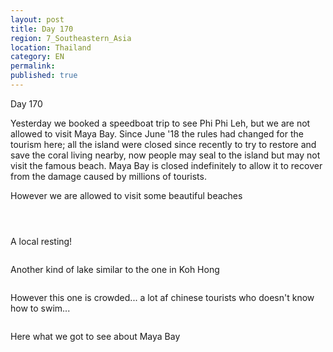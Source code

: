 ```yaml
---
layout: post
title: Day 170
region: 7_Southeastern_Asia
location: Thailand
category: EN
permalink:
published: true
---
```


Day 170

Yesterday we booked a speedboat trip to see Phi Phi Leh, but we are not allowed to visit Maya Bay. Since June '18 the rules had changed for the tourism here; all the island were closed since recently to try to restore and save the coral living nearby, now people may seal to the island but may not visit the famous beach. Maya Bay is closed indefinitely to allow it to recover from the damage caused by millions of tourists.

However we are allowed to visit some beautiful beaches

<p><a
href="https://lh3.googleusercontent.com/a-FkbIq8zCMBUYe1Kr93yiTIpnVhbG3aHmNeRweTCI7hdFD126CttiI45tPo_UHQg8q3unbVjLmpWw7IS_xVH7KoISKYmOKvRtVAWUKMVVaKqtTJDg02vu2TPQEZ6e0unZirki0kG9j-suZgv0YIQ8wKO2UTIXrNxknJuo0Ri3kq2eqJE6bUCxji7cKo-CrQoxTeJcYEeL2j_FCGFDqAlwb7qJViHOqUhVmRiTlWqqt9k62bBHfJHSJOL0o83VsWvyCDJV0StCwuW5mYB4NI8lb2SJoPyAAjeTL4LTZyXPJzHx368Tk8mTkQWoM5bqTKhcdi7eq5ElG_J7fv_DoGF-1NNEer7ddT1lWgj_aifXkJ2L5qnLE46SN7-12Io88hcrdMgOjPQamhO0zYE1DFgMrwkEqGVBbAb_QthfhuDEx_s3Q1TmDI4BnpYgI2s-Ye8CPUimBMMHiTxqj4pArKiXT89bg8f0xf7p2sLXpuILRO0nwP-sSwG4-HoQ3dQzEecz6LPbxYotUpYdQz-yXyz3pSuPNF21Nw12O64aYUY5tg9wXfsoPIBL3wepXH7a1Js_u3l-nGiC44y3JGTOa7SD7ODJO7NLKUDxP1ke-_QdHQ6Lm_Uv89qa93fiHF6Uq8gWeg5e2zB_lqj6TtyoLSIcCUMJSscNH4MAhs6yKxcuYwCGhHIExCVqebk7t16bE58AFCTix2zJsI_JGaJGE=w836-h627-no"><img 
src="https://lh3.googleusercontent.com/a-FkbIq8zCMBUYe1Kr93yiTIpnVhbG3aHmNeRweTCI7hdFD126CttiI45tPo_UHQg8q3unbVjLmpWw7IS_xVH7KoISKYmOKvRtVAWUKMVVaKqtTJDg02vu2TPQEZ6e0unZirki0kG9j-suZgv0YIQ8wKO2UTIXrNxknJuo0Ri3kq2eqJE6bUCxji7cKo-CrQoxTeJcYEeL2j_FCGFDqAlwb7qJViHOqUhVmRiTlWqqt9k62bBHfJHSJOL0o83VsWvyCDJV0StCwuW5mYB4NI8lb2SJoPyAAjeTL4LTZyXPJzHx368Tk8mTkQWoM5bqTKhcdi7eq5ElG_J7fv_DoGF-1NNEer7ddT1lWgj_aifXkJ2L5qnLE46SN7-12Io88hcrdMgOjPQamhO0zYE1DFgMrwkEqGVBbAb_QthfhuDEx_s3Q1TmDI4BnpYgI2s-Ye8CPUimBMMHiTxqj4pArKiXT89bg8f0xf7p2sLXpuILRO0nwP-sSwG4-HoQ3dQzEecz6LPbxYotUpYdQz-yXyz3pSuPNF21Nw12O64aYUY5tg9wXfsoPIBL3wepXH7a1Js_u3l-nGiC44y3JGTOa7SD7ODJO7NLKUDxP1ke-_QdHQ6Lm_Uv89qa93fiHF6Uq8gWeg5e2zB_lqj6TtyoLSIcCUMJSscNH4MAhs6yKxcuYwCGhHIExCVqebk7t16bE58AFCTix2zJsI_JGaJGE=w836-h627-no" class="oversize" alt=""></a></p>

<p><a
href="https://lh3.googleusercontent.com/7Hbt1Ohx-z2fqfTc0Yn-9Vp6oJDFyFswIssl12SGmQnH05LDkfSwVlnhWHNz4wE3B2EQe4uGH4jUCKi6zMQLY8mx1sUaIhqkwYLnuwM5olz-ySeyueml-pPRGBCoOIarC2PFg1ts4WbfJX9-VtavrKN9WLNkL2_ckO2yL5-yjxQKdlxuii95LSzRBbH67dd0KtCL4JWCuj0w39UPV2qHBIEKA251oXgc17rWDKyJ08MGE4y16Xf4uZJWgkiMCyyrbsaIAt71AAWv_lpfgEc6vvsw3fQhv0k9SvHiI9PRI49mdSlKzRUuUlXYGGsmVo1uUzTM9VKlYw1BONr1BVz1953F4fcQ0Lemc-TyCaIWU3BjfK2pK6in3bq_cC6d5kCTKiyeAGuZa69OniJ-rYLGBdjt1DgF7ePt9Ug4EQml5dbewFRTmm2QZfdKIdHkYJii_N1q3MUoccOrvhbQzRgsNLz1Q9p4shcb6geV3LXfe0nqK-GI_OOHSL-53xj7wreafUHhMe9jP0pyrmY-aai1gltuFHbnUY4cvL29eIlL2_hvCa64oKOJxw56paWArUL1fb3N-3yZjWzAKRcog8fpXFvWCUVdxsnHudw2T-gBl-VIyATQzCyLVm-3uw_U3ZEzPRn-9WRsy7MnIswTprZRJcfKMP5Krak8FDdVVv6jki4w3glIIVWPJr8he3uZUY2izTEBHOO4QSqqHftj110=w669-h502-no"><img 
src="https://lh3.googleusercontent.com/7Hbt1Ohx-z2fqfTc0Yn-9Vp6oJDFyFswIssl12SGmQnH05LDkfSwVlnhWHNz4wE3B2EQe4uGH4jUCKi6zMQLY8mx1sUaIhqkwYLnuwM5olz-ySeyueml-pPRGBCoOIarC2PFg1ts4WbfJX9-VtavrKN9WLNkL2_ckO2yL5-yjxQKdlxuii95LSzRBbH67dd0KtCL4JWCuj0w39UPV2qHBIEKA251oXgc17rWDKyJ08MGE4y16Xf4uZJWgkiMCyyrbsaIAt71AAWv_lpfgEc6vvsw3fQhv0k9SvHiI9PRI49mdSlKzRUuUlXYGGsmVo1uUzTM9VKlYw1BONr1BVz1953F4fcQ0Lemc-TyCaIWU3BjfK2pK6in3bq_cC6d5kCTKiyeAGuZa69OniJ-rYLGBdjt1DgF7ePt9Ug4EQml5dbewFRTmm2QZfdKIdHkYJii_N1q3MUoccOrvhbQzRgsNLz1Q9p4shcb6geV3LXfe0nqK-GI_OOHSL-53xj7wreafUHhMe9jP0pyrmY-aai1gltuFHbnUY4cvL29eIlL2_hvCa64oKOJxw56paWArUL1fb3N-3yZjWzAKRcog8fpXFvWCUVdxsnHudw2T-gBl-VIyATQzCyLVm-3uw_U3ZEzPRn-9WRsy7MnIswTprZRJcfKMP5Krak8FDdVVv6jki4w3glIIVWPJr8he3uZUY2izTEBHOO4QSqqHftj110=w669-h502-no" class="oversize" alt=""></a></p>

<p><a
href="https://lh3.googleusercontent.com/BbWmt4Qytw8rLxSRL0xE38R2BGQI38vgM_ot2d0TV3s45fuN3fscxKAlGG_-uc6eQTKognNnEzMUwmaE1wlXCZoc2gXU5t469bEsqIxjYCssVN-1WYsb833XDesGfds-OmFhAloncPXn2eaPBZZSs6hOdvXtmTEUHFmGhp_gQ1uBq7hy8GaRVdDEMTwSMqCNgQavn4lEtbAqj3tsN4u4osSV-QYaZ3GTyYZDVwS0Q4B0XYbxtcoAXLAP7rNsr80EFniM45b3GtbUY_yEQQcqlN-xFv1b2N6hjJfwR3MWlnVpSUCdugzpDAQACvBe9klW5m6VtVUtTtwbhT1IXnnNWpYw1sr3qD8b1aI0SjQHU_zNSkK4-cgCkJ_5s0w3CkLcOKkyMS0-7snQcU-Z3ALwH-QhWKkTAt1ZUHerjTxiS-H_hU3J7foe54W5l6kGgT6vf4A7X1zMVXHLIJ_rkW3nUJKCCCHmemuQ7VSkdKePCUda2YVvQqqOPK8ebk_2RbqNh1m33CxJ9kR1SqPzLLeSDld6hrAZer0nwYp8fA98MTrpQWpy5-e2X-BFbuj5USNGYICxiFgBZn3eXS07gCpN5W3v7fyXwUxGcu76NhYh5iVvWGsQ1jZ87BooqiApX5ttVHATITx2XiKlDimQdk4NO_o3Iui1WM42LUsfz6CLZAFn1u-SpkJ88lG3MJgP9V6DrrSwlvHx5ji7h3GBXG8=w669-h502-no"><img 
src="https://lh3.googleusercontent.com/BbWmt4Qytw8rLxSRL0xE38R2BGQI38vgM_ot2d0TV3s45fuN3fscxKAlGG_-uc6eQTKognNnEzMUwmaE1wlXCZoc2gXU5t469bEsqIxjYCssVN-1WYsb833XDesGfds-OmFhAloncPXn2eaPBZZSs6hOdvXtmTEUHFmGhp_gQ1uBq7hy8GaRVdDEMTwSMqCNgQavn4lEtbAqj3tsN4u4osSV-QYaZ3GTyYZDVwS0Q4B0XYbxtcoAXLAP7rNsr80EFniM45b3GtbUY_yEQQcqlN-xFv1b2N6hjJfwR3MWlnVpSUCdugzpDAQACvBe9klW5m6VtVUtTtwbhT1IXnnNWpYw1sr3qD8b1aI0SjQHU_zNSkK4-cgCkJ_5s0w3CkLcOKkyMS0-7snQcU-Z3ALwH-QhWKkTAt1ZUHerjTxiS-H_hU3J7foe54W5l6kGgT6vf4A7X1zMVXHLIJ_rkW3nUJKCCCHmemuQ7VSkdKePCUda2YVvQqqOPK8ebk_2RbqNh1m33CxJ9kR1SqPzLLeSDld6hrAZer0nwYp8fA98MTrpQWpy5-e2X-BFbuj5USNGYICxiFgBZn3eXS07gCpN5W3v7fyXwUxGcu76NhYh5iVvWGsQ1jZ87BooqiApX5ttVHATITx2XiKlDimQdk4NO_o3Iui1WM42LUsfz6CLZAFn1u-SpkJ88lG3MJgP9V6DrrSwlvHx5ji7h3GBXG8=w669-h502-no" class="oversize" alt=""></a></p>

A local resting!

<p><a
href="https://lh3.googleusercontent.com/wbv7y5Tvzj75_dzkpWd8XKsRqmylHO1l-Td1EzpBmwmuTeTJc9Ymhk0O2xnY7ai0n2kSsn37PlFeQooFc_zpZv_TKASsS4twE2u-ybAXfCHCnfWUoEICq8q7p4XBCT-pnS3SPgpc0uk0RrfeTeo5R9L4Bu-uIxSJkXH83gUeiSYVqkKvkQBL9kL71ma3H_JzZ0Xj2qnYikp7kdWwyStWfRkilaz53QKMsE0ScOZyuI3wOVC6-WokeHYniV2EM_lNV32nbSfVhuV8vvXlnOq45nIMFTSC3d5hE09jI_LIRuwSht1SkLXfxpymOqHvMajXnvSNwW4LalOPEgX762VuuUO2vOUVOIgYC5x6WYq0DcD1x6JNlX34Kc_Mg4-RT4EbzVs2sTeduQZhXQ4hDxa9P2VX_Mzs4ZH4rZr4CkQ7Zd5t_XqFNsDJ1K1HuzelGhxQy4Jl-Yzq37IDcxbavNnD_ioh38gZJdw7r606oTkuxEGNAHybX7vuBaD8cANUihI0PRoZH6CyFfp-nn5zDA4ns43GtuUYdEp2oOEzaefpKkUXTeRG1weBsJPESQgUD4c2BmoyOZeMI97P08eNyvnGNod8m7Q7bRgMt0G13mmcBouInpRhKIyFnfSuDBalwSzYnS7aUgkXDhRbHY8Kgqc8qEP3Fq2cHsGyuvY4WDpzKA3afrxgjhSfDTl9tfasqxIWIAmfYkzEmIASiPKmuZg=w836-h627-no"><img 
src="https://lh3.googleusercontent.com/wbv7y5Tvzj75_dzkpWd8XKsRqmylHO1l-Td1EzpBmwmuTeTJc9Ymhk0O2xnY7ai0n2kSsn37PlFeQooFc_zpZv_TKASsS4twE2u-ybAXfCHCnfWUoEICq8q7p4XBCT-pnS3SPgpc0uk0RrfeTeo5R9L4Bu-uIxSJkXH83gUeiSYVqkKvkQBL9kL71ma3H_JzZ0Xj2qnYikp7kdWwyStWfRkilaz53QKMsE0ScOZyuI3wOVC6-WokeHYniV2EM_lNV32nbSfVhuV8vvXlnOq45nIMFTSC3d5hE09jI_LIRuwSht1SkLXfxpymOqHvMajXnvSNwW4LalOPEgX762VuuUO2vOUVOIgYC5x6WYq0DcD1x6JNlX34Kc_Mg4-RT4EbzVs2sTeduQZhXQ4hDxa9P2VX_Mzs4ZH4rZr4CkQ7Zd5t_XqFNsDJ1K1HuzelGhxQy4Jl-Yzq37IDcxbavNnD_ioh38gZJdw7r606oTkuxEGNAHybX7vuBaD8cANUihI0PRoZH6CyFfp-nn5zDA4ns43GtuUYdEp2oOEzaefpKkUXTeRG1weBsJPESQgUD4c2BmoyOZeMI97P08eNyvnGNod8m7Q7bRgMt0G13mmcBouInpRhKIyFnfSuDBalwSzYnS7aUgkXDhRbHY8Kgqc8qEP3Fq2cHsGyuvY4WDpzKA3afrxgjhSfDTl9tfasqxIWIAmfYkzEmIASiPKmuZg=w836-h627-no" class="oversize" alt=""></a></p>

Another kind of lake similar to the one in Koh Hong

<p><a
href="https://lh3.googleusercontent.com/2hIJiBeZXu_Pelr4n4qOdMJk1xsSNCRCCRX-7Q3Ga2g9Enj9hZeRqmTwJk_pyihWzuP3u6BtnVZa0R_TAgsRvAZht92nEcdRyr7s__WE4_fetEH8aub4R1zPCkPOrJutI34lDZxCrdt-nNGW3B32cgC1lnZO1v7N1aRYD8ufQ5j8N5uTrCJf7mfXv0y6Y1sqhOi00Ja3BtqIVGP-Hu2KtMSvC-alrX2VVtZ6dcinnWxEdAlzbJ0U43ccsyVNMCpYXziclKOWDpKEQiq97GO8BwHUhrXC8pfRyRl-WgeFy_X-TVBrE2_p7m2itIJkWbKKhQBqbiBrHf6MCL2ilyWC7otZBWMDEhqbnHKlLr3yZQtA-bZsUSCKqoFn6-_CkWmX-Gv80ghdzWW75i3OmJKJBVqusiRQLIsPibxZIda4A-i5PESR2cbYeNT3Jl3j4I90Xb5Iv_d5bW__2keFjoet3AUFxrxVKXINFaBqO8w5YnmcocV6uU5OV3mT2gLhC6HdD-El0dPxVUEIRxcuhoB7AsxEFQskXrwaS4mPHe9UR0DMwEFJigymVXci8LeCB7aFJPzhR1eJ3_tuUVA7nX7fxGoYxnSiEcs2JKRZoE2qGzH0pv2AIl7sDkQCPXdZQwWkYXDIJH5SCMLe_EDWAAOKC9tzh0b5lDImQSl9A1eeT4L5z1ll-up39lA_MQoVM2xNv0EMU6sm0eWQcRrmOIc=w836-h627-no"><img 
src="https://lh3.googleusercontent.com/2hIJiBeZXu_Pelr4n4qOdMJk1xsSNCRCCRX-7Q3Ga2g9Enj9hZeRqmTwJk_pyihWzuP3u6BtnVZa0R_TAgsRvAZht92nEcdRyr7s__WE4_fetEH8aub4R1zPCkPOrJutI34lDZxCrdt-nNGW3B32cgC1lnZO1v7N1aRYD8ufQ5j8N5uTrCJf7mfXv0y6Y1sqhOi00Ja3BtqIVGP-Hu2KtMSvC-alrX2VVtZ6dcinnWxEdAlzbJ0U43ccsyVNMCpYXziclKOWDpKEQiq97GO8BwHUhrXC8pfRyRl-WgeFy_X-TVBrE2_p7m2itIJkWbKKhQBqbiBrHf6MCL2ilyWC7otZBWMDEhqbnHKlLr3yZQtA-bZsUSCKqoFn6-_CkWmX-Gv80ghdzWW75i3OmJKJBVqusiRQLIsPibxZIda4A-i5PESR2cbYeNT3Jl3j4I90Xb5Iv_d5bW__2keFjoet3AUFxrxVKXINFaBqO8w5YnmcocV6uU5OV3mT2gLhC6HdD-El0dPxVUEIRxcuhoB7AsxEFQskXrwaS4mPHe9UR0DMwEFJigymVXci8LeCB7aFJPzhR1eJ3_tuUVA7nX7fxGoYxnSiEcs2JKRZoE2qGzH0pv2AIl7sDkQCPXdZQwWkYXDIJH5SCMLe_EDWAAOKC9tzh0b5lDImQSl9A1eeT4L5z1ll-up39lA_MQoVM2xNv0EMU6sm0eWQcRrmOIc=w836-h627-no" class="oversize" alt=""></a></p>

However this one is crowded... a lot af chinese tourists who doesn't know how to swim...

<p><a
href="https://lh3.googleusercontent.com/0E_RKlGDj5WVOlI71CdgnHMCSRY2eqjoCp0O4ger_HvwkwlJXg7ZVuzGVdwXgZUKD5WLpWbxEbUoeDkUIjhceLNizKqNfqn50frdwhAbX7ylzpG7h0SCCmhnR8DhJv-pOZ9HUprQWdZ7-5VLsgL2EX9ZVvQMyycsx4_8Jw8Tf43zNIldqY7HsmaxgzQ1Y2yyRP2l2ImQGTZ29hQna42Z4zZe4TuDTOEh7m5WMD6jl3r2-eOVCY1BNM52cqAjU8gbNZ_oEXD3pw_kAorIvf4wRsx1h0808Tumb3iF9ndnUpQD2gG-LC8ow_fsPjwGIWbMBbFe0h4ENeZHslWjhr5I7xpMieSJYyK-jHTHqA0Y4lTypPsHa69iDd_KUPEatZgEiku37ijcCSfVl-ljp8gisSiHWzsn_8mdja0piUtUG0wTpUb6hNxVIMh0JtWtVlHAxkJSrsBbODOSBzwLE448iQpL_uxBLhvm1HwZD1cVtKmcGywGX1KNZO-_IMVUZGL8vqxHkHCWq2pc1S4zpXbCEp18wBaGOsuIJSrR5q6dXuxvvIPNMHHX8tfUfSLWf9mQFYXyxtMt5oLUj_Su4t7qGg6uR26UjMH8ddl56e0sFEuaE7Sqa29O1JdIv3bBa5IZnYq8SjI8HZPDuxwJ49GooPjNlZhN5438mmf2sr_S4s6Ujkz1OIlrLdicb-ARdK3Ecx_EfPhI3XfKC0gVZ00=w669-h502-no"><img 
src="https://lh3.googleusercontent.com/0E_RKlGDj5WVOlI71CdgnHMCSRY2eqjoCp0O4ger_HvwkwlJXg7ZVuzGVdwXgZUKD5WLpWbxEbUoeDkUIjhceLNizKqNfqn50frdwhAbX7ylzpG7h0SCCmhnR8DhJv-pOZ9HUprQWdZ7-5VLsgL2EX9ZVvQMyycsx4_8Jw8Tf43zNIldqY7HsmaxgzQ1Y2yyRP2l2ImQGTZ29hQna42Z4zZe4TuDTOEh7m5WMD6jl3r2-eOVCY1BNM52cqAjU8gbNZ_oEXD3pw_kAorIvf4wRsx1h0808Tumb3iF9ndnUpQD2gG-LC8ow_fsPjwGIWbMBbFe0h4ENeZHslWjhr5I7xpMieSJYyK-jHTHqA0Y4lTypPsHa69iDd_KUPEatZgEiku37ijcCSfVl-ljp8gisSiHWzsn_8mdja0piUtUG0wTpUb6hNxVIMh0JtWtVlHAxkJSrsBbODOSBzwLE448iQpL_uxBLhvm1HwZD1cVtKmcGywGX1KNZO-_IMVUZGL8vqxHkHCWq2pc1S4zpXbCEp18wBaGOsuIJSrR5q6dXuxvvIPNMHHX8tfUfSLWf9mQFYXyxtMt5oLUj_Su4t7qGg6uR26UjMH8ddl56e0sFEuaE7Sqa29O1JdIv3bBa5IZnYq8SjI8HZPDuxwJ49GooPjNlZhN5438mmf2sr_S4s6Ujkz1OIlrLdicb-ARdK3Ecx_EfPhI3XfKC0gVZ00=w669-h502-no" class="oversize" alt=""></a></p>

Here what we got to see about Maya Bay

<p><a
href="https://lh3.googleusercontent.com/07l3ulreKbG_jC5gA1tnW8kPhCOCxkPxK8cQnQpjcG7OiUpqDPDEK6OrBaQz70qEmoIp5PRX-zvlk334JS_A6vo3SiwvvtZe6hzdCBpl6nmVNDhwSjQFbutZGycHzlH0uCTZyp8xPnXZrH66MXUKLs3CtFV3-VI6hh7BTvFEUz8Pkd9F-0BPBlizE7QBCynC-uG7BZBheT2E3u9sSHNwakvh0z32RSBGYGpi7VawJa22SI8btShiurDRruh6m15eO5RzZPpVLBqaxrq_9n81YSnMZH2GqjcmTDBwiD0RSZAI1ZtRRczS30a3otg3XDUwXXMZIGImZ5E06VrMPzZx2SIXPZfyjpUK9c-tY6skFpQTP-6bPpVqrwmLu6uR9uT4yUx6Tj5QwF2NEvLf9Tjlod64TbtFCNd734z2G8dIJvZBCWYF9CWjcDTValRriNh2vCEVvr2tCNR5VY1dgxAZszskoX0S82Nik7EmIYHZNfIeooKhdwi32dUTimv2qvYev-HWwX8ClJrlj6v6RKpIqrlDIeK3K7KKbK8E-8wm_3h5D67VzgOoxRgl751c67-4E9xO4iC_nYE9qQljllZ0WgYtoTX2Pp6TTFyaE4Qe8EEmvwkrv25enVGbOZABBK8l0mh3ZSRYLEni_7F4RcbEPbManGbgY93pyIKf4n6915ml7AHBy8xnQjUiUuKjnLJVoBdaZQgNs3v9jUHRCNM=w836-h627-no"><img 
src="https://lh3.googleusercontent.com/07l3ulreKbG_jC5gA1tnW8kPhCOCxkPxK8cQnQpjcG7OiUpqDPDEK6OrBaQz70qEmoIp5PRX-zvlk334JS_A6vo3SiwvvtZe6hzdCBpl6nmVNDhwSjQFbutZGycHzlH0uCTZyp8xPnXZrH66MXUKLs3CtFV3-VI6hh7BTvFEUz8Pkd9F-0BPBlizE7QBCynC-uG7BZBheT2E3u9sSHNwakvh0z32RSBGYGpi7VawJa22SI8btShiurDRruh6m15eO5RzZPpVLBqaxrq_9n81YSnMZH2GqjcmTDBwiD0RSZAI1ZtRRczS30a3otg3XDUwXXMZIGImZ5E06VrMPzZx2SIXPZfyjpUK9c-tY6skFpQTP-6bPpVqrwmLu6uR9uT4yUx6Tj5QwF2NEvLf9Tjlod64TbtFCNd734z2G8dIJvZBCWYF9CWjcDTValRriNh2vCEVvr2tCNR5VY1dgxAZszskoX0S82Nik7EmIYHZNfIeooKhdwi32dUTimv2qvYev-HWwX8ClJrlj6v6RKpIqrlDIeK3K7KKbK8E-8wm_3h5D67VzgOoxRgl751c67-4E9xO4iC_nYE9qQljllZ0WgYtoTX2Pp6TTFyaE4Qe8EEmvwkrv25enVGbOZABBK8l0mh3ZSRYLEni_7F4RcbEPbManGbgY93pyIKf4n6915ml7AHBy8xnQjUiUuKjnLJVoBdaZQgNs3v9jUHRCNM=w836-h627-no" class="oversize" alt=""></a></p>

